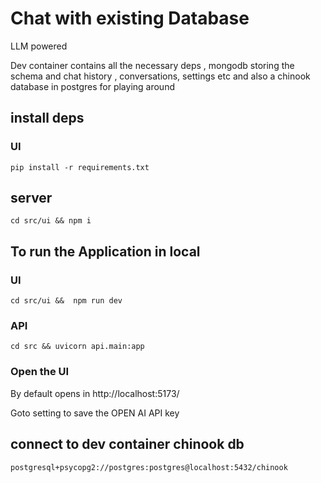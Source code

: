 # Chat with existing Database
LLM powered

Dev container contains all the necessary deps , mongodb storing the schema and chat history , conversations, settings etc
and also a chinook database in postgres for playing around

## install deps

### UI
`pip install -r requirements.txt`

## server
`cd src/ui && npm i`


## To run the Application in local

### UI
`cd src/ui &&  npm run dev`

### API
`cd src && uvicorn api.main:app`


### Open the UI
By default opens in http://localhost:5173/

Goto setting to save the OPEN AI API key

## connect to dev container chinook db

`postgresql+psycopg2://postgres:postgres@localhost:5432/chinook`